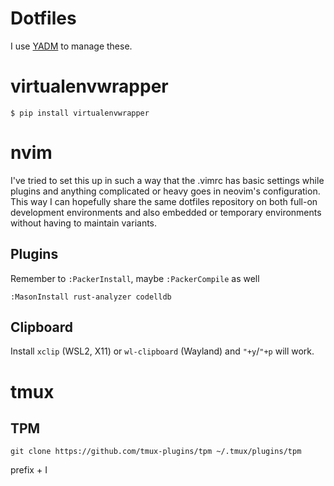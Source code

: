 # Dotfiles

I use [YADM](https://yadm.io/docs/getting_started) to manage these.

# virtualenvwrapper

```
$ pip install virtualenvwrapper
```

# nvim

I've tried to set this up in such a way that the .vimrc has basic settings
while plugins and anything complicated or heavy goes in neovim's configuration.
This way I can hopefully share the same dotfiles repository on both full-on
development environments and also embedded or temporary environments without
having to maintain variants.

## Plugins

Remember to `:PackerInstall`, maybe `:PackerCompile` as well

```
:MasonInstall rust-analyzer codelldb
```

## Clipboard

Install `xclip` (WSL2, X11) or `wl-clipboard` (Wayland) and `"+y`/`"+p` will work.

# tmux

## TPM

```
git clone https://github.com/tmux-plugins/tpm ~/.tmux/plugins/tpm
```

prefix + I
